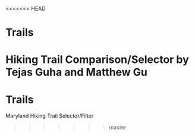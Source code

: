 <<<<<<< HEAD
# Trails
Hiking Trail Comparison/Selector by Tejas Guha and Matthew Gu
=======
Trails
========
Maryland Hiking Trail Selector/Filter
>>>>>>> master
